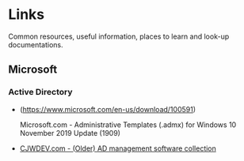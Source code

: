 # Links
Common resources, useful information, places to learn and look-up documentations.

## Microsoft

### Active Directory
* (https://www.microsoft.com/en-us/download/100591)

  Microsoft.com - Administrative Templates (.admx) for Windows 10 November 2019 Update (1909)
* [CJWDEV.com - (Older) AD management software collection](http://www.cjwdev.com/Software.html?LMCL=PbAXdB)
